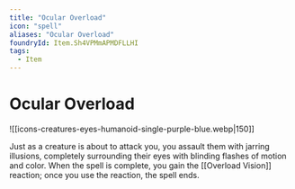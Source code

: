 ```yaml
---
title: "Ocular Overload"
icon: "spell"
aliases: "Ocular Overload"
foundryId: Item.Sh4VPMmAPMDFLLHI
tags:
  - Item
---
```


# Ocular Overload
![[icons-creatures-eyes-humanoid-single-purple-blue.webp|150]]

Just as a creature is about to attack you, you assault them with jarring illusions, completely surrounding their eyes with blinding flashes of motion and color. When the spell is complete, you gain the [[Overload Vision]] reaction; once you use the reaction, the spell ends.
